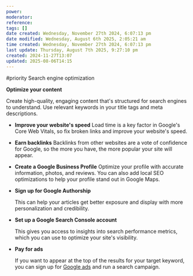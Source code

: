 ```yaml
---
power: 
moderator: 
reference: 
tags: []
date created: Wednesday, November 27th 2024, 6:07:13 pm
date modified: Wednesday, August 6th 2025, 2:05:21 am
time created: Wednesday, November 27th 2024, 6:07:13 pm
last update: Thursday, August 7th 2025, 9:27:10 pm
created: 2024-11-27T13:07
updated: 2025-08-06T14:15
---
```

#priority 
Search engine optimization

**Optimize your content**

Create high-quality, engaging content that's structured for search engines to understand. Use relevant keywords in your title tags and meta descriptions. 

- **Improve your website's speed**
    Load time is a key factor in Google's Core Web Vitals, so fix broken links and improve your website's speed. 
- **Earn backlinks**
    Backlinks from other websites are a vote of confidence for Google, so the more you have, the more popular your site will appear. 
- **Create a Google Business Profile**
    Optimize your profile with accurate information, photos, and reviews. You can also add local SEO optimizations to help your profile stand out in Google Maps. 
- **Sign up for Google Authorship**
    
    This can help your articles get better exposure and display with more personalization and credibility. 
    

- **Set up a Google Search Console account**
    
    This gives you access to insights into search performance metrics, which you can use to optimize your site's visibility. 
    

- **Pay for ads**
    
    If you want to appear at the top of the results for your target keyword, you can sign up for [Google ads](https://ads.google.com/home/) and run a search campaign.